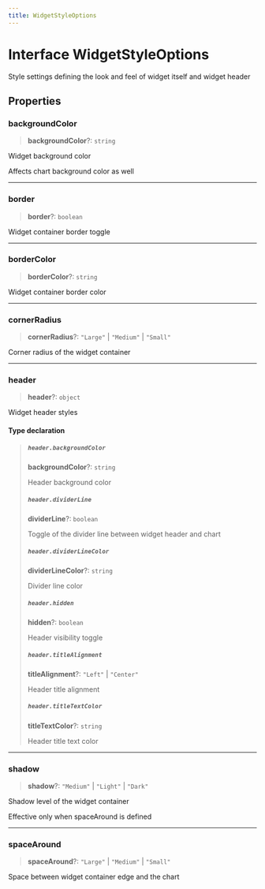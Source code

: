 ```yaml
---
title: WidgetStyleOptions
---
```


# Interface WidgetStyleOptions

Style settings defining the look and feel of widget itself and widget header

## Properties

### backgroundColor

> **backgroundColor**?: `string`

Widget background color

Affects chart background color as well

***

### border

> **border**?: `boolean`

Widget container border toggle

***

### borderColor

> **borderColor**?: `string`

Widget container border color

***

### cornerRadius

> **cornerRadius**?: `"Large"` \| `"Medium"` \| `"Small"`

Corner radius of the widget container

***

### header

> **header**?: `object`

Widget header styles

#### Type declaration

> ##### `header.backgroundColor`
>
> **backgroundColor**?: `string`
>
> Header background color
>
> ##### `header.dividerLine`
>
> **dividerLine**?: `boolean`
>
> Toggle of the divider line between widget header and chart
>
> ##### `header.dividerLineColor`
>
> **dividerLineColor**?: `string`
>
> Divider line color
>
> ##### `header.hidden`
>
> **hidden**?: `boolean`
>
> Header visibility toggle
>
> ##### `header.titleAlignment`
>
> **titleAlignment**?: `"Left"` \| `"Center"`
>
> Header title alignment
>
> ##### `header.titleTextColor`
>
> **titleTextColor**?: `string`
>
> Header title text color
>
>

***

### shadow

> **shadow**?: `"Medium"` \| `"Light"` \| `"Dark"`

Shadow level of the widget container

Effective only when spaceAround is defined

***

### spaceAround

> **spaceAround**?: `"Large"` \| `"Medium"` \| `"Small"`

Space between widget container edge and the chart
